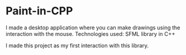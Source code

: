 # Paint-in-CPP
I made a desktop application where you can make drawings using the interaction with the mouse.
Technologies used: SFML library in C++

I made this project as my first interaction with this library.
